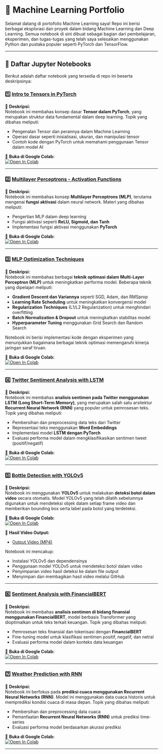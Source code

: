# 🧠 Machine Learning Portfolio  

Selamat datang di portofolio Machine Learning saya! Repo ini berisi berbagai eksplorasi dan proyek dalam bidang Machine Learning dan Deep Learning. Semua notebook di sini dibuat sebagai bagian dari pembelajaran, eksperimen, dan tugas-tugas yang telah saya selesaikan menggunakan Python dan pustaka populer seperti PyTorch dan TensorFlow.  

---

## 📘 Daftar Jupyter Notebooks  
Berikut adalah daftar notebook yang tersedia di repo ini beserta deskripsinya:  

### **1️⃣ [Intro to Tensors in PyTorch](https://github.com/nailimmnh/PORTOFOLIO/blob/c031825b9840461b57338ea47cc942f4844ab87b/MachineLearningPortofolio/Intro%20To%20Tensors%20Pytorch.ipynb)**  
📌 **Deskripsi:**  
Notebook ini membahas konsep dasar **Tensor dalam PyTorch**, yang merupakan struktur data fundamental dalam deep learning. Topik yang dibahas meliputi:  
- Pengenalan Tensor dan perannya dalam Machine Learning  
- Operasi dasar seperti inisialisasi, ukuran, dan manipulasi tensor  
- Contoh kode dengan PyTorch untuk memahami penggunaan Tensor dalam model AI  

🔗 **Buka di Google Colab:**  
[![Open In Colab](https://colab.research.google.com/assets/colab-badge.svg)](https://colab.research.google.com/github/nailimmnh/PORTOFOLIO/blob/c031825b9840461b57338ea47cc942f4844ab87b/MachineLearningPortofolio/Intro%20To%20Tensors%20Pytorch.ipynb)  

---  
### **2️⃣ [Multilayer Perceptrons - Activation Functions](https://github.com/nailimmnh/PORTOFOLIO/blob/c031825b9840461b57338ea47cc942f4844ab87b/MachineLearningPortofolio/MLP_Activation_Functions.ipynb)**  
📌 **Deskripsi:**  
Notebook ini membahas konsep **Multilayer Perceptrons (MLP)**, terutama mengenai **fungsi aktivasi** dalam neural network. Materi yang dibahas meliputi:  
- Pengertian MLP dalam deep learning  
- Fungsi aktivasi seperti **ReLU, Sigmoid, dan Tanh**  
- Implementasi fungsi aktivasi menggunakan **PyTorch**  

🔗 **Buka di Google Colab:**  
[![Open In Colab](https://colab.research.google.com/assets/colab-badge.svg)](https://colab.research.google.com/github/nailimmnh/PORTOFOLIO/blob/c031825b9840461b57338ea47cc942f4844ab87b/MachineLearningPortofolio/MLP_Activation_Functions.ipynb)  

---  
### **3️⃣ [MLP Optimization Techniques](https://github.com/nailimmnh/PORTOFOLIO/blob/c031825b9840461b57338ea47cc942f4844ab87b/MachineLearningPortofolio/MLP%20Optimization%20Techniques.ipynb)**  
📌 **Deskripsi:**  
Notebook ini membahas berbagai **teknik optimasi dalam Multi-Layer Perceptron (MLP)** untuk meningkatkan performa model. Beberapa teknik yang dipelajari meliputi:  
- **Gradient Descent dan Variannya** seperti SGD, Adam, dan RMSprop  
- **Learning Rate Scheduling** untuk meningkatkan konvergensi model  
- **Regularization Techniques** (L1/L2 Regularization) untuk menghindari overfitting  
- **Batch Normalization & Dropout** untuk meningkatkan stabilitas model  
- **Hyperparameter Tuning** menggunakan Grid Search dan Random Search  

Notebook ini berisi implementasi kode dengan eksperimen yang menunjukkan bagaimana berbagai teknik optimasi memengaruhi kinerja jaringan saraf tiruan.  

🔗 **Buka di Google Colab:**  
[![Open In Colab](https://colab.research.google.com/assets/colab-badge.svg)](https://colab.research.google.com/github/nailimmnh/PORTOFOLIO/blob/c031825b9840461b57338ea47cc942f4844ab87b/MachineLearningPortofolio/MLP%20Optimization%20Techniques.ipynb)  

---  
### **4️⃣ [Twitter Sentiment Analysis with LSTM](https://github.com/nailimmnh/PORTOFOLIO/blob/c031825b9840461b57338ea47cc942f4844ab87b/MachineLearningPortofolio/Twitter%20Sentiment%20Analysis%20LSTM.ipynb)**  
📌 **Deskripsi:**  
Notebook ini membahas **analisis sentimen pada Twitter menggunakan LSTM (Long Short-Term Memory)**, yang merupakan salah satu arsitektur **Recurrent Neural Network (RNN)** yang populer untuk pemrosesan teks. Topik yang dibahas meliputi:  
- Pembersihan dan preprocessing data teks dari Twitter  
- Representasi teks menggunakan **Word Embeddings**  
- Implementasi model **LSTM dengan PyTorch**  
- Evaluasi performa model dalam mengklasifikasikan sentimen tweet (positif/negatif)  

🔗 **Buka di Google Colab:**  
[![Open In Colab](https://colab.research.google.com/assets/colab-badge.svg)](https://colab.research.google.com/github/nailimmnh/PORTOFOLIO/blob/c031825b9840461b57338ea47cc942f4844ab87b/MachineLearningPortofolio/Twitter%20Sentiment%20Analysis%20LSTM.ipynb)  

---
### **5️⃣ [Bottle Detection with YOLOv5](https://github.com/nailimmnh/PORTOFOLIO/tree/79d7b5a353faf16caa4e73042fe39e62850923fe/MachineLearningPortofolio/BottleDetection)**  
📌 **Deskripsi:**  
Notebook ini menggunakan **YOLOv5** untuk melakukan **deteksi botol dalam video** secara otomatis. Model YOLOv5 yang telah dilatih sebelumnya digunakan untuk mendeteksi objek dalam setiap frame video dan memberikan bounding box serta label pada botol yang terdeteksi. 

🔗 **Buka di Google Colab:**  
[![Open In Colab](https://colab.research.google.com/assets/colab-badge.svg)](https://colab.research.google.com/github/nailimmnh/PORTOFOLIO/blob/main/MachineLearningPortofolio/BottleDetection/Bottle_Detection_YOLOv5.ipynb)  

🎥 **Hasil Video Output:**  
- [Output Video (MP4)](https://github.com/nailimmnh/PORTOFOLIO/blob/79d7b5a353faf16caa4e73042fe39e62850923fe/MachineLearningPortofolio/BottleDetection/output_video.mp4)  

Notebook ini mencakup:  
- Instalasi YOLOv5 dan dependensinya  
- Penggunaan model YOLOv5 untuk mendeteksi botol dalam video  
- Penyimpanan video hasil deteksi ke dalam file output  
- Menyimpan dan membagikan hasil video melalui GitHub  

---
### **6️⃣ [Sentiment Analysis with FinancialBERT](https://github.com/nailimmnh/PORTOFOLIO/blob/56caedec27e60562681aeea66bf9a8e8fa4709ce/MachineLearningPortofolio/Sentiment%20Analysis%20FinancialBERT.ipynb)**  
📌 **Deskripsi:**  
Notebook ini membahas **analisis sentimen di bidang finansial menggunakan FinancialBERT**, model berbasis Transformer yang dioptimalkan untuk teks terkait keuangan. Topik yang dibahas meliputi:  
- Pemrosesan teks finansial dan tokenisasi dengan **FinancialBERT**  
- Fine-tuning model untuk klasifikasi sentimen positif, negatif, dan netral  
- Evaluasi performa model dalam konteks data keuangan  

🔗 **Buka di Google Colab:**  
[![Open In Colab](https://colab.research.google.com/assets/colab-badge.svg)](https://colab.research.google.com/github/nailimmnh/PORTOFOLIO/blob/56caedec27e60562681aeea66bf9a8e8fa4709ce/MachineLearningPortofolio/Sentiment%20Analysis%20FinancialBERT.ipynb)  

---
### **:seven: [Weather Prediction with RNN](https://github.com/nailimmnh/PORTOFOLIO/blob/b9eb7af1b7968f4d7e3d96a96632a1f802cb0b36/MachineLearningPortofolio/Weather%20Prediciton%20RNN.ipynb)**  
📌 **Deskripsi:**  
Notebook ini berfokus pada **prediksi cuaca menggunakan Recurrent Neural Networks (RNN)**. Model ini menggunakan data cuaca historis untuk memprediksi kondisi cuaca di masa depan. Topik yang dibahas meliputi:  
- Pembersihan dan preprocessing data cuaca  
- Pemanfaatan **Recurrent Neural Networks (RNN)** untuk prediksi time-series  
- Evaluasi performa model berdasarkan akurasi prediksi  

🔗 **Buka di Google Colab:**  
[![Open In Colab](https://colab.research.google.com/assets/colab-badge.svg)](https://colab.research.google.com/github/nailimmnh/PORTOFOLIO/blob/b9eb7af1b7968f4d7e3d96a96632a1f802cb0b36/MachineLearningPortofolio/Weather%20Prediciton%20RNN.ipynb)  

---
